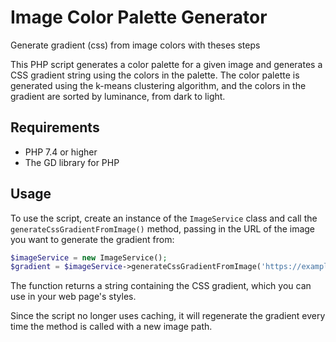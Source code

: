# Image Color Palette Generator
Generate gradient (css) from image colors with theses steps

This PHP script generates a color palette for a given image and generates a CSS gradient string using the colors in the palette. The color palette is generated using the k-means clustering algorithm, and the colors in the gradient are sorted by luminance, from dark to light.

## Requirements
- PHP 7.4 or higher
- The GD library for PHP

## Usage
To use the script, create an instance of the `ImageService` class and call the `generateCssGradientFromImage()` method, passing in the URL of the image you want to generate the gradient from:

```php
$imageService = new ImageService();
$gradient = $imageService->generateCssGradientFromImage('https://example.com/image.jpg');
```

The function returns a string containing the CSS gradient, which you can use in your web page's styles.

Since the script no longer uses caching, it will regenerate the gradient every time the method is called with a new image path.
